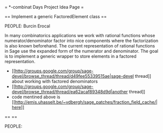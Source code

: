 = *-combinat Days Project Idea Page =

== Implement a generic FactoredElement class ==

PEOPLE: Burcin Erocal

  In many combinatorics applications we work with rational functions whose numerator/denominator factor into nice components where the factorization is also known beforehand. The current representation of rational functions in Sage use the expanded form of the numerator and denominator. The goal is to implement a generic wrapper to store elements in a factored representation.

  * [[http://groups.google.com/group/sage-devel/browse_thread/thread/d49fee55339515ae|sage-devel thread]] about working with factored denominators
  * [[http://groups.google.com/group/sage-devel/browse_thread/thread/ea62acaf89348d9d|another thread]] 
  * code mentined above is [[http://emis.uhasselt.be/~vdbergh/sage_patches/fraction_field_cache/|here]]

== <Project name goes here> ==

PEOPLE: <list of interested participants>

  <summary & goals of project>
